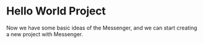 # Hello World Project

Now we have some basic ideas of the Messenger, and we can start creating a new project with Messenger. 
